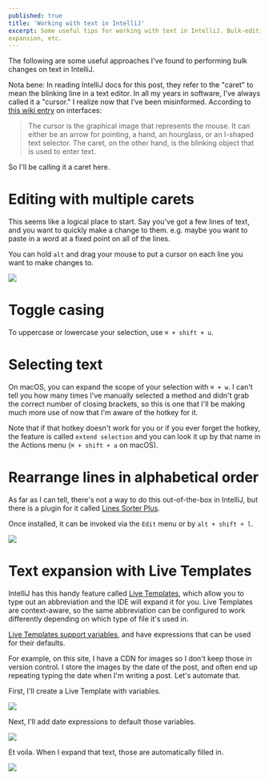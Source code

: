 ```yaml
---
published: true
title: 'Working with text in IntelliJ'
excerpt: Some useful tips for working with text in IntelliJ. Bulk-editing, alphabetizing, text-substitution, text
expansion, etc.
---
```


The following are some useful approaches I've found to performing bulk changes on text in IntelliJ.

Nota bene: In reading IntelliJ docs for this post, they refer to the "caret" to mean the blinking line in a text editor.
In all my years in software, I've always called it a "cursor." I realize now that I've been misinformed. According
to [this
wiki entry](https://en.wikibooks.org/wiki/Windows_Programming/Interfacing#:~:text=Cursor%20Vs%20CaretEdit&text=The%20cursor%20is%20the%20graphical,is%20used%20to%20enter%20text.)
on interfaces:

> The cursor is the graphical image that represents the mouse. It can either be an arrow for pointing, a hand, an
> hourglass, or an I-shaped text selector. The caret, on the other hand, is the blinking object that is used to enter
> text.

So I'll be calling it a caret here.

# Editing with multiple carets

This seems like a logical place to start. Say you've got a few lines of text,
and you want to quickly make a change to them. e.g. maybe you want to paste in a word at a fixed point on all of the
lines.

You can hold `alt` and drag your mouse to put a cursor on each line you want to make changes to.

![]({{site.cdn_path}}/2023/03/23/multi_caret.png)

# Toggle casing

To uppercase or lowercase your selection, use `⌘ + shift + u`.

# Selecting text

On macOS, you can expand the scope of your selection with `⌘ + w`. I can't tell you how many
times I've manually selected a method and didn't grab the correct number of closing brackets,
so this is one that I'll be making much more use of now that I'm aware of the hotkey for it.

Note that if that hotkey doesn't work for you or if you ever forget the hotkey,
the feature is called `extend selection` and you can look it up by that name
in the Actions menu (`⌘ + shift + a` on macOS).

# Rearrange lines in alphabetical order

As far as I can tell, there's not a way to do this out-of-the-box in IntelliJ, but there is a plugin for it called
[Lines Sorter Plus](https://plugins.jetbrains.com/plugin/18564-lines-sorter-plus).

Once installed, it can be invoked via the `Edit` menu or by `alt + shift + l`.

![]({{site.cdn_path}}/2023/03/23/lines_sorter.png)

# Text expansion with Live Templates

IntelliJ has this handy feature called [Live Templates](https://www.jetbrains.com/help/idea/using-live-templates.html),
which allow you to type out an abbreviation and the IDE will expand it for you. Live Templates are
context-aware, so the same abbreviation can be configured to work differently depending on which type of file
it's used in.

[Live Templates support variables](https://www.jetbrains.com/help/idea/template-variables.html),
and have expressions that can be used for their defaults.

For example, on this site, I have a CDN for images so I don't keep those in version control. I store the images by the
date of the post, and often end up repeating typing the date when I'm writing a post. Let's automate that.

First, I'll create a Live Template with variables.

![]({{site.cdn_path}}/2023/03/23/new_live_template.png)

Next, I'll add date expressions to default those variables.

![]({{site.cdn_path}}/2023/03/23/live_template_variables.png)

Et voila. When I expand that text, those are automatically filled in.

![]({{site.cdn_path}}/2023/03/23/live_template_in_action.png)

